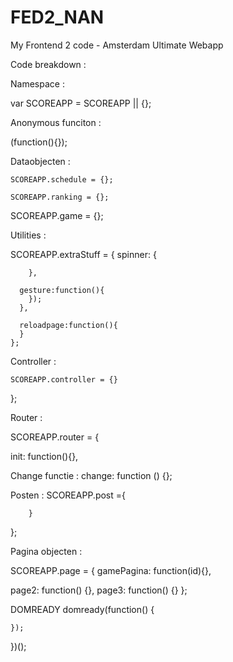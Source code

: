FED2_NAN
========

My Frontend 2 code - Amsterdam Ultimate Webapp

Code breakdown :


Namespace :

var SCOREAPP = SCOREAPP || {};

Anonymous funciton :

(function(){});

Dataobjecten :

	SCOREAPP.schedule = {};

	SCOREAPP.ranking = {};

  SCOREAPP.game = {};

Utilities :

SCOREAPP.extraStuff = {
        spinner: {
        
        },

      gesture:function(){
        });
      },

      reloadpage:function(){
      }
    };

Controller :

	SCOREAPP.controller = {}
};

Router :

SCOREAPP.router = {

init: function(){},
		
		
Change functie :
change: function () {};


Posten :
SCOREAPP.post ={
            
        }

};

Pagina objecten :

SCOREAPP.page = {
gamePagina: function(id){},
       
page2: function() {},
page3: function() {}
    };

DOMREADY
	domready(function() {

	});


})();
